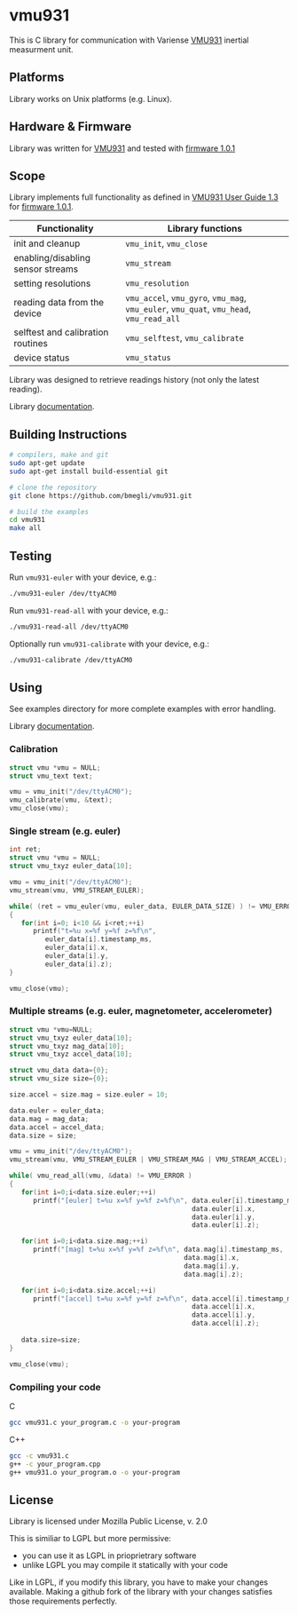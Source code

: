 # vmu931

This is C library for communication with Variense [VMU931](https://variense.com/product/vmu931/) inertial measurment unit.

## Platforms 

Library works on Unix platforms (e.g. Linux).

## Hardware & Firmware

Library was written for [VMU931](https://variense.com/product/vmu931/) and tested with [firmware 1.0.1](https://variense.com/downloads/)

## Scope

Library implements full functionality as defined in [VMU931 User Guide 1.3](http://variense.com/Docs/VMU931/VMU931_UserGuide.pdf) for [firmware 1.0.1](https://variense.com/downloads/).

| Functionality                      | Library functions                                                                      |
| -----------------------------------|----------------------------------------------------------------------------------------|
| init and cleanup                   | `vmu_init`, `vmu_close`                                                                |
| enabling/disabling sensor streams  | `vmu_stream`                                                                           |
| setting resolutions                | `vmu_resolution`                                                                       |
| reading data from the device       | `vmu_accel`, `vmu_gyro`, `vmu_mag`, `vmu_euler`, `vmu_quat`, `vmu_head`, `vmu_read_all`|
| selftest and calibration routines  | `vmu_selftest`, `vmu_calibrate`                                                        |
| device status                      | `vmu_status`                                                                           |

Library was designed to retrieve readings history (not only the latest reading).

Library [documentation](https://bmegli.github.io/vmu931/vmu931_8h.html).

## Building Instructions

``` bash
# compilers, make and git
sudo apt-get update
sudo apt-get install build-essential git

# clone the repository
git clone https://github.com/bmegli/vmu931.git

# build the examples
cd vmu931
make all
```

## Testing

Run `vmu931-euler` with your device, e.g.: 

```bash
./vmu931-euler /dev/ttyACM0
```

Run `vmu931-read-all` with your device, e.g.: 

```bash
./vmu931-read-all /dev/ttyACM0
```

Optionally run `vmu931-calibrate` with your device, e.g.:

```bash
./vmu931-calibrate /dev/ttyACM0
```

## Using

See examples directory for more complete examples with error handling.

Library [documentation](https://bmegli.github.io/vmu931/vmu931_8h.html).

### Calibration

```C
struct vmu *vmu = NULL;
struct vmu_text text;

vmu = vmu_init("/dev/ttyACM0");
vmu_calibrate(vmu, &text);
vmu_close(vmu);
```

### Single stream (e.g. euler)

```C
int ret;
struct vmu *vmu = NULL;
struct vmu_txyz euler_data[10];

vmu = vmu_init("/dev/ttyACM0");
vmu_stream(vmu, VMU_STREAM_EULER);

while( (ret = vmu_euler(vmu, euler_data, EULER_DATA_SIZE) ) != VMU_ERROR )
{
   for(int i=0; i<10 && i<ret;++i)
      printf("t=%u x=%f y=%f z=%f\n",
         euler_data[i].timestamp_ms,
         euler_data[i].x,
         euler_data[i].y,
         euler_data[i].z);
}

vmu_close(vmu);

```

### Multiple streams (e.g. euler, magnetometer, accelerometer)

```C
struct vmu *vmu=NULL;
struct vmu_txyz euler_data[10];
struct vmu_txyz mag_data[10];
struct vmu_txyz accel_data[10];

struct vmu_data data={0};
struct vmu_size size={0};

size.accel = size.mag = size.euler = 10;	

data.euler = euler_data;
data.mag = mag_data;
data.accel = accel_data;
data.size = size;

vmu = vmu_init("/dev/ttyACM0");
vmu_stream(vmu, VMU_STREAM_EULER | VMU_STREAM_MAG | VMU_STREAM_ACCEL);

while( vmu_read_all(vmu, &data) != VMU_ERROR )
{
   for(int i=0;i<data.size.euler;++i)
      printf("[euler] t=%u x=%f y=%f z=%f\n", data.euler[i].timestamp_ms,
                                              data.euler[i].x,
                                              data.euler[i].y,
                                              data.euler[i].z);

   for(int i=0;i<data.size.mag;++i)
      printf("[mag] t=%u x=%f y=%f z=%f\n", data.mag[i].timestamp_ms,
                                            data.mag[i].x,
                                            data.mag[i].y,
                                            data.mag[i].z);

   for(int i=0;i<data.size.accel;++i)
      printf("[accel] t=%u x=%f y=%f z=%f\n", data.accel[i].timestamp_ms,
                                              data.accel[i].x,
                                              data.accel[i].y,
                                              data.accel[i].z);
			
   data.size=size;
}

vmu_close(vmu);
```

### Compiling your code

C
``` bash
gcc vmu931.c your_program.c -o your-program
```

C++
``` bash
gcc -c vmu931.c
g++ -c your_program.cpp
g++ vmu931.o your_program.o -o your-program
```

## License

Library is licensed under Mozilla Public License, v. 2.0

This is similiar to LGPL but more permissive:

- you can use it as LGPL in prioprietrary software
- unlike LGPL you may compile it statically with your code

Like in LGPL, if you modify this library, you have to make your changes available. Making a github fork of the library with your changes satisfies those requirements perfectly.
